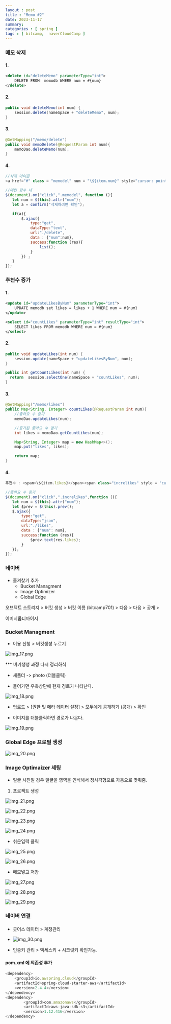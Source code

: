 ```yaml
---
layout : post
title : "Memo #2"
date: 2023-11-17
summary:
categories : [ spring ]
tags : [ bitcamp,  naverCloudCamp ]
---
```


### 메모 삭제

#### 1.

```xml
<delete id="deleteMemo" parameterType="int">
    DELETE FROM  memodb WHERE num = #{num}
</delete>
```

#### 2.

```java
public void deleteMemo(int num) {
    session.delete(nameSpace + "deleteMemo", num);
}
```

#### 3.

```java
@GetMapping("/memo/delete")
public void memoDelete(@RequestParam int num){
    memoDao.deleteMemo(num);
}
```

#### 4.


```javascript
//삭제 아이콘
<a href="#" class = "memodel" num = "\${item.num}" style="cursor: pointer; color: red;">삭제</a>
```

```javascript
//메인 함수 내
$(document).on("click",".memodel", function (){
   let num = $(this).attr("num");
   let a = confirm("삭제하려면 확인");

   if(a){
       $.ajax({
           type:"get",
           dataType:"text",
           url:"./delete",
           data : {"num":num},
           success:function (res){
               list();
           }
       }) ;
   }
});
```

### 추천수 증가

#### 1.

```xml
<update id="updateLikesByNum" parameterType="int">
    UPDATE memodb set likes = likes + 1 WHERE num = #{num}
</update>

<select id="countLikes" parameterType="int" resultType="int">
    SELECT likes FROM memodb WHERE num = #{num}
</select>
```


#### 2.

```java
public void updateLikes(int num) {
    session.update(nameSpace + "updateLikesByNum", num);
}

public int getCountLikes(int num) {
  return  session.selectOne(nameSpace + "countLikes", num);
}
```


#### 3.

```java
@GetMapping("/memo/likes")
public Map<String, Integer> countLikes(@RequestParam int num){
    //좋아요 수 증가
    memoDao.updateLikes(num);

    //증가된 좋아요 수 얻기
    int likes = memoDao.getCountLikes(num);

    Map<String, Integer> map = new HashMap<>();
    map.put("likes", likes);

    return map;
}
```

#### 4.

```javascript
추천수 : <span>\${item.likes}</span><span class="increlikes" style = "cursor:pointer;" num = "\${item.num}">💙</span><br>
```

```javascript
//좋아요 수 증가
$(document).on("click",".increlikes",function (){
   let num = $(this).attr("num");
   let $prev = $(this).prev();
   $.ajax({
       type:"get",
       dataType:"json",
       url:"./likes",
       data : {"num": num},
       success:function (res){
           $prev.text(res.likes);
       }
   });
});
```


### 네이버

* 즐겨찾기 추가
  * Bucket Managment
  * Image Optimizer
  * Global Edge


오브젝트 스토리지 > 버킷 생성 > 버킷 이름 (bitcamp701) > 다음 > 다음 > 공개  >


이미지옵티마이저


### Bucket Managment

* 이용 신청 > 버킷생성 누르기

![img_17.png](../../assets/images/2023-11-17-spring010/img_17.png)


*** 버키생성 과정 다시 정리하식


* 새폴더 -> photo (더블클릭)

* 들어가면 우측상단에 현재 경로가 나타난다.

![img_18.png](../../assets/images/2023-11-17-spring010/img_18.png)

* 업로드 > [권한 및 메타 데이터 설정] > 모두에게 공개하기 (공개) > 확인

* 이미지를 더블클릭하면 경로가 나온다.

![img_19.png](../../assets/images/2023-11-17-spring010/img_19.png)


### Global Edge 프로필 생성

![img_20.png](../../assets/images/2023-11-17-spring010/img_20.png)

### Image Optimaizer 세팅

* 얼굴 사진일 경우 얼굴을 영역을 인식해서 정사각형으로 자동으로 맞춰줌.

1. 프로젝트 생성


![img_21.png](../../assets/images/2023-11-17-spring010/img_21.png)


![img_22.png](../../assets/images/2023-11-17-spring010/img_22.png)

![img_23.png](../../assets/images/2023-11-17-spring010/img_23.png)


![img_24.png](../../assets/images/2023-11-17-spring010/img_24.png)

* 쉬운입력 클릭

![img_25.png](../../assets/images/2023-11-17-spring010/img_25.png)

![img_26.png](../../assets/images/2023-11-17-spring010/img_26.png)

* 메모넣고 저장

![img_27.png](../../assets/images/2023-11-17-spring010/img_27.png)

![img_28.png](../../assets/images/2023-11-17-spring010/img_28.png)

![img_29.png](../../assets/images/2023-11-17-spring010/img_29.png)



###  네이버 연결


#### 
* 굿어스 데이터 > 계정관리

* ![img_30.png](../../assets/images/2023-11-17-spring010/img_30.png)

* 인증키 관리 > 액세스키 + 시크릿키 확인가능.


#### pom.xml 에 의존성 추가

```javascript
<dependency>
    <groupId>io.awspring.cloud</groupId>
    <artifactId>spring-cloud-starter-aws</artifactId>
    <version>2.4.4</version>
</dependency>
<dependency>
        <groupId>com.amazonaws</groupId>
        <artifactId>aws-java-sdk-s3</artifactId>
        <version>1.12.416</version>
</dependency>
```
